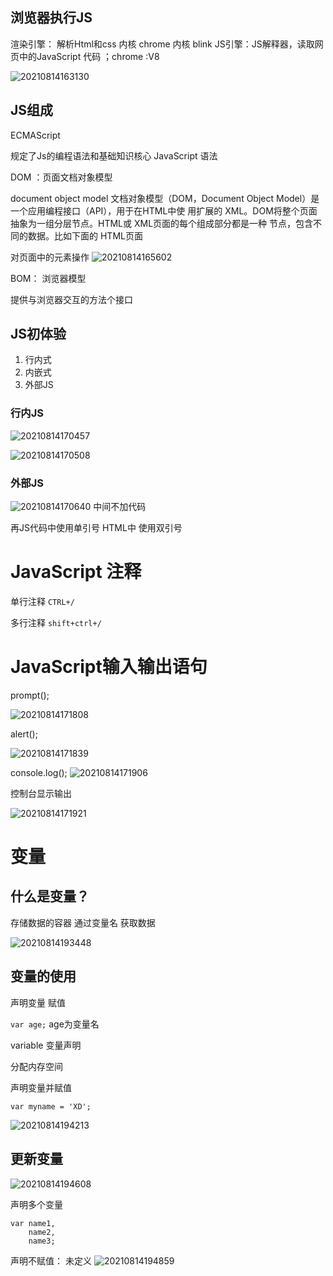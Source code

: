 ## 浏览器执行JS

渲染引擎： 解析Html和css 内核 chrome 内核 blink 
JS引擎：JS解释器，读取网页中的JavaScript 代码 ；chrome :V8

![20210814163130](https://xd-imgsubmit.oss-cn-beijing.aliyuncs.com/images/20210814163130.png)


## JS组成

ECMAScript

规定了Js的编程语法和基础知识核心
JavaScript 语法

DOM ：页面文档对象模型

document object model 
文档对象模型（DOM，Document Object Model）是一个应用编程接口（API），用于在HTML中使 用扩展的 XML。DOM将整个页面抽象为一组分层节点。HTML或 XML页面的每个组成部分都是一种 节点，包含不同的数据。比如下面的 HTML页面


对页面中的元素操作
![20210814165602](https://xd-imgsubmit.oss-cn-beijing.aliyuncs.com/images/20210814165602.png)

BOM： 浏览器模型

提供与浏览器交互的方法个接口

## JS初体验

1. 行内式
2. 内嵌式
3. 外部JS

### 行内JS

![20210814170457](https://xd-imgsubmit.oss-cn-beijing.aliyuncs.com/images/20210814170457.png)

![20210814170508](https://xd-imgsubmit.oss-cn-beijing.aliyuncs.com/images/20210814170508.png)

### 外部JS
![20210814170640](https://xd-imgsubmit.oss-cn-beijing.aliyuncs.com/images/20210814170640.png)
中间不加代码


再JS代码中使用单引号 
HTML中 使用双引号


# JavaScript 注释

单行注释 
`CTRL+/`

多行注释
`shift+ctrl+/`

# JavaScript输入输出语句

prompt();


![20210814171808](https://xd-imgsubmit.oss-cn-beijing.aliyuncs.com/images/20210814171808.png)

alert();

![20210814171839](https://xd-imgsubmit.oss-cn-beijing.aliyuncs.com/images/20210814171839.png)

console.log();
![20210814171906](https://xd-imgsubmit.oss-cn-beijing.aliyuncs.com/images/20210814171906.png)

控制台显示输出

![20210814171921](https://xd-imgsubmit.oss-cn-beijing.aliyuncs.com/images/20210814171921.png)


# 变量


## 什么是变量？
存储数据的容器
通过变量名 获取数据 

![20210814193448](https://xd-imgsubmit.oss-cn-beijing.aliyuncs.com/images/20210814193448.png)


## 变量的使用

声明变量
赋值

`var age;`
age为变量名 

variable 变量声明 

分配内存空间


声明变量并赋值 

`var myname = 'XD';`

![20210814194213](https://xd-imgsubmit.oss-cn-beijing.aliyuncs.com/images/20210814194213.png)

## 更新变量
![20210814194608](https://xd-imgsubmit.oss-cn-beijing.aliyuncs.com/images/20210814194608.png)

声明多个变量

```
var name1,
    name2,
    name3;
```

声明不赋值：
未定义 
![20210814194859](https://xd-imgsubmit.oss-cn-beijing.aliyuncs.com/images/20210814194859.png)